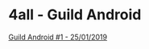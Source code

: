 # 4all - Guild Android

[Guild Android #1 - 25/01/2019](guild-android/blob/master/meetings/#1/README.md)